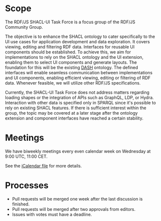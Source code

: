 # Scope

The RDF/JS SHACL-UI Task Force is a focus group of the RDF/JS Community Group.

The objective is to enhance the SHACL ontology to cater specifically to the UI use cases for application development and data exploration.
It covers viewing, editing and filtering RDF data.
Interfaces for reusable UI components should be established.
To achieve this, we aim for implementations to rely on the SHACL ontology and the UI extension, enabling them to select UI components and generate layouts.
The foundation for this will be the existing [DASH](https://datashapes.org/) ontology.
The defined interfaces will enable seamless communication between implementations and UI components, enabling efficient viewing, editing or filtering of RDF data.
Whenever feasible, we will utilize other RDF/JS specifications.

Currently, the SHACL-UI Task Force does not address matters regarding loading shapes or the integration of APIs such as GraphQL, LDP, or Hydra.
Interaction with other data is specified only in SPARQL since it's possible to rely on existing SHACL features.
If there is sufficient interest within the group, the topic may be covered at a later stage after the ontology extension and component interfaces have reached a certain stability.

# Meetings

We have biweekly meetings every even calendar week on Wednesday at 9:00 UTC, 11:00 CET.

See the [iCalendar file](meetings.ics) for more details.

# Processes

- Pull requests will be merged one week after the last discussion is finished.
- Pull requests will be merged after two approvals from editors.
- Issues with votes must have a deadline.
